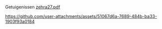 Getuigenissen 
[zehra27.pdf](https://github.com/user-attachments/files/17606655/zehra27.pdf)




https://github.com/user-attachments/assets/51067d6a-7689-484b-ba33-1903f93a0184

